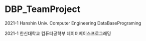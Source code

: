 # DBP_TeamProject

2021-1 Hanshin Univ. Computer Engineering DataBasePrograming

2021-1 한신대학교 컴퓨터공학부 데이터베이스프로그래밍
